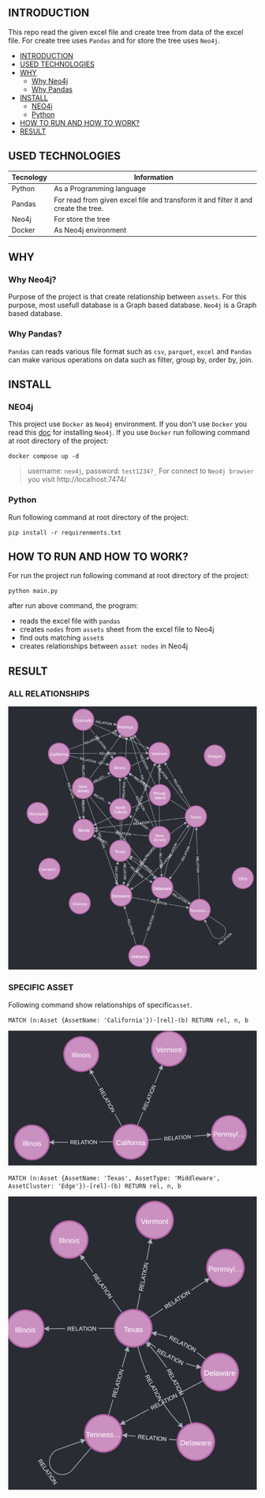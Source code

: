 ## INTRODUCTION

This repo read the given excel file and create tree from data of the excel file. For create tree uses `Pandas` and for store the tree uses `Neo4j`.

* [INTRODUCTION](#introduction)
* [USED TECHNOLOGIES](#used-technologies)
* [WHY](#why)
    * [Why Neo4j](#why-neo4j)
    * [Why Pandas](#why-pandas)
* [INSTALL](#install)
    * [NEO4j](#neo4j)
    * [Python](#python)
* [HOW TO RUN AND HOW TO WORK?](#how-to-run-and-how-to-work)
* [RESULT](#result)

## USED TECHNOLOGIES

Tecnology | Information
----------|------------
Python    | As a Programming language
Pandas    | For read from given excel file and transform it and filter it and create the tree.
Neo4j     | For store the tree
Docker    | As Neo4j environment

## WHY

### Why Neo4j?

Purpose of the project is that create relationship between `assets`. For this purpose, most usefull database is a Graph based database. `Neo4j` is a Graph based database.

### Why Pandas?

`Pandas` can reads various file format such as `csv`, `parquet`, `excel` and `Pandas` can make various operations on data such as filter, group by, order by, join.

## INSTALL

### NEO4j

This project use `Docker` as `Neo4j` environment. If you don't use `Docker` you read this [doc](https://neo4j.com/docs/operations-manual/current/installation/) for installing `Neo4j`. If you use `Docker` run following command at root directory of the project:

```
docker compose up -d
```

> username: `neo4j`, password: `test1234?_`
> For connect to `Neo4j browser` you visit http://localhost:7474/


### Python

Run following command at root directory of the project:

```
pip install -r requirenments.txt
```

## HOW TO RUN AND HOW TO WORK?

For run the project run following command at root directory of the project:

```
python main.py
```

after run above command, the program:

* reads the excel file with `pandas`
* creates `nodes` from `assets` sheet from the excel file to Neo4j
* find outs matching `asset`s
* creates relationships between `asset nodes` in Neo4j

## RESULT

### ALL RELATIONSHIPS

![img](./img/result.png)

### SPECIFIC ASSET

Following command show relationships of specific`asset`.

```neo4j
MATCH (n:Asset {AssetName: 'California'})-[rel]-(b) RETURN rel, n, b
```

![img](./img/californai_result.png)


```
MATCH (n:Asset {AssetName: 'Texas', AssetType: 'Middleware', AssetCluster: 'Edge'})-[rel]-(b) RETURN rel, n, b
```

![img](./img/texas_middleware_edge.png)